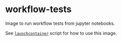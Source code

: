 # workflow-tests
Image to run workflow tests from jupyter notebooks.

See
[`launchcontainer`](https://github.com/Ouranosinc/PAVICS-e2e-workflow-tests/blob/master/launchcontainer)
script for how to use this image.
